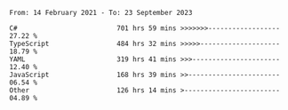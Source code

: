 <!-- [![Top Langs](https://github-readme-stats.vercel.app/api/top-langs/?username=thititongumpun&layout=compact&langs_count=7&theme=prussian)](https://github.com/thititongumpun)
[![Anurag's GitHub stats](https://github-readme-stats.vercel.app/api?username=thititongumpun&hide=stars&show_icons=true&theme=prussian)](https://github.com/thititongumpun) -->

<!--START_SECTION:waka-->

```text
From: 14 February 2021 - To: 23 September 2023

C#                         701 hrs 59 mins >>>>>>>------------------   27.22 %
TypeScript                 484 hrs 32 mins >>>>>--------------------   18.79 %
YAML                       319 hrs 41 mins >>>----------------------   12.40 %
JavaScript                 168 hrs 39 mins >>-----------------------   06.54 %
Other                      126 hrs 14 mins >------------------------   04.89 %
```

<!--END_SECTION:waka-->
